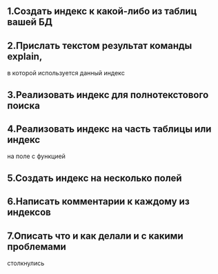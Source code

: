 ## 1.Создать индекс к какой-либо из таблиц вашей БД
## 2.Прислать текстом результат команды explain,
в которой используется данный индекс
## 3.Реализовать индекс для полнотекстового поиска
## 4.Реализовать индекс на часть таблицы или индекс
на поле с функцией
## 5.Создать индекс на несколько полей
## 6.Написать комментарии к каждому из индексов
## 7.Описать что и как делали и с какими проблемами
столкнулись
